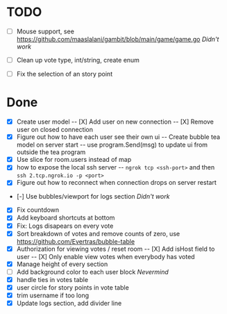 
# TODO



- [ ] Mouse support, see https://github.com/maaslalani/gambit/blob/main/game/game.go *Didn't work*
- [ ] Clean up vote type, int/string, create enum
- [ ] Fix the selection of an story point 


# Done
- [X] Create user model
  -- [X] Add user on new connection
  -- [X] Remove user on closed connection
- [X] Figure out how to have each user see their own ui
    -- Create bubble tea model on server start
    -- use program.Send(msg) to update ui from outside the tea program
- [X] Use slice for room.users instead of map
- [X] how to expose the local ssh server
   -- `ngrok tcp <ssh-port>` and then `ssh 2.tcp.ngrok.io -p <port>`
- [X] Figure out how to reconnect when connection drops on server restart
- [-] Use bubbles/viewport for logs section *Didn't work*
- [X] Fix countdown
- [X] Add keyboard shortcuts at bottom
- [X] Fix: Logs disapears on every vote
- [X] Sort breakdown of votes and remove counts of zero, use https://github.com/Evertras/bubble-table
- [X] Authorization for viewing votes / reset room
    -- [X] Add isHost field to user
    -- [X] Only enable view votes when everybody has voted
- [X] Manage height of every section
- [ ] Add background color to each user block *Nevermind*
- [X] handle ties in votes table
- [X] user circle for story points in vote table
- [X] trim username if too long 
- [X] Update logs section, add divider line
